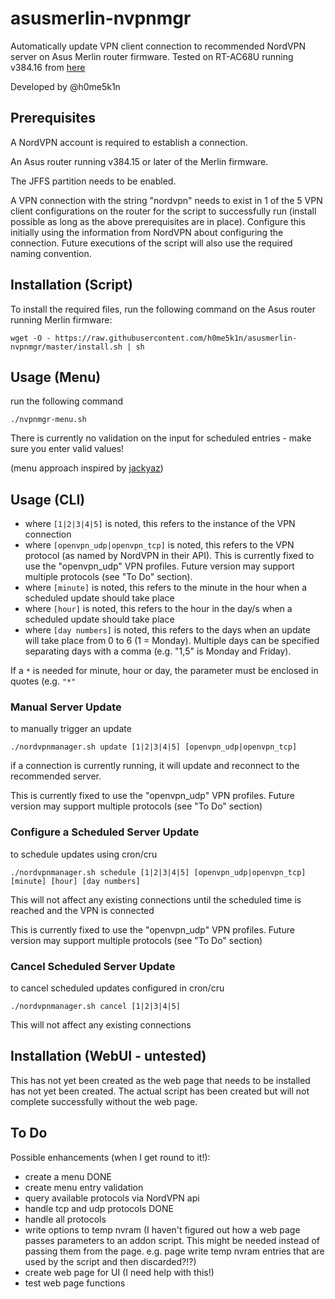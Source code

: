 # asusmerlin-nvpnmgr
Automatically update VPN client connection to recommended NordVPN server on Asus Merlin router firmware. Tested on RT-AC68U running v384.16 from [here](https://www.asuswrt-merlin.net/download)

Developed by @h0me5k1n

## Prerequisites

A NordVPN account is required to establish a connection.

An Asus router running v384.15 or later of the Merlin firmware.

The JFFS partition needs to be enabled.

A VPN connection with the string "nordvpn" needs to exist in 1 of the 5 VPN client configurations on the router for the script to successfully run (install possible as long as the above prerequisites are in place). Configure this initially using the information from NordVPN about configuring the connection. Future executions of the script will also use the required naming convention.

## Installation (Script)
To install the required files, run the following command on the Asus router running Merlin firmware:

```
wget -O - https://raw.githubusercontent.com/h0me5k1n/asusmerlin-nvpnmgr/master/install.sh | sh
```

## Usage (Menu)
run the following command
```
./nvpnmgr-menu.sh
```
There is currently no validation on the input for scheduled entries - make sure you enter valid values!

(menu approach inspired by [jackyaz](https://github.com/jackyaz))

## Usage (CLI)
-   where `[1|2|3|4|5]` is noted, this refers to the instance of the VPN connection
-   where `[openvpn_udp|openvpn_tcp]` is noted, this refers to the VPN protocol (as named by NordVPN in their API). This is currently fixed to use the "openvpn_udp" VPN profiles. Future version may support multiple protocols (see "To Do" section).
-   where `[minute]` is noted, this refers to the minute in the hour when a scheduled update should take place
-   where `[hour]` is noted, this refers to the hour in the day/s when a scheduled update should take place
-   where `[day numbers]` is noted, this refers to the days when an update will take place from 0 to 6 (1 = Monday). Multiple days can be specified separating days with a comma (e.g. "1,5" is Monday and Friday).

If a `*` is needed for minute, hour or day, the parameter must be enclosed in quotes (e.g. `"*"`

### Manual Server Update
to manually trigger an update
```
./nordvpnmanager.sh update [1|2|3|4|5] [openvpn_udp|openvpn_tcp]
```
if a connection is currently running, it will update and reconnect to the recommended server.

This is currently fixed to use the "openvpn_udp" VPN profiles. Future version may support multiple protocols (see "To Do" section)

### Configure a Scheduled Server Update
to schedule updates using cron/cru
```
./nordvpnmanager.sh schedule [1|2|3|4|5] [openvpn_udp|openvpn_tcp] [minute] [hour] [day numbers]
```
This will not affect any existing connections until the scheduled time is reached and the VPN is connected

This is currently fixed to use the "openvpn_udp" VPN profiles. Future version may support multiple protocols (see "To Do" section)

### Cancel Scheduled Server Update
to cancel scheduled updates configured in cron/cru
```
./nordvpnmanager.sh cancel [1|2|3|4|5]
```
This will not affect any existing connections

## Installation (WebUI - untested)
This has not yet been created as the web page that needs to be installed has not yet been created.
The actual script has been created but will not complete successfully without the web page.

## To Do
Possible enhancements (when I get round to it!):

-   create a menu DONE
-   create menu entry validation
-   query available protocols via NordVPN api
-   handle tcp and udp protocols DONE
-   handle all protocols
-   write options to temp nvram (I haven't figured out how a web page passes parameters to an addon script. This might be needed instead of passing them from the page. e.g. page write temp nvram entries that are used by the script and then discarded?!?)
-   create web page for UI (I need help with this!)
-   test web page functions
